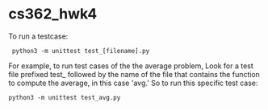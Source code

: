 # cs362_hwk4

To run a testcase:
     
     python3 -m unittest test_[filename].py
     
For example, to run test cases of the the average problem,
Look for a test file prefixed test_ followed by the name of the file that contains the function to compute the average, in this case 'avg.'
So to run this specific test case:
    
    python3 -m unittest test_avg.py
